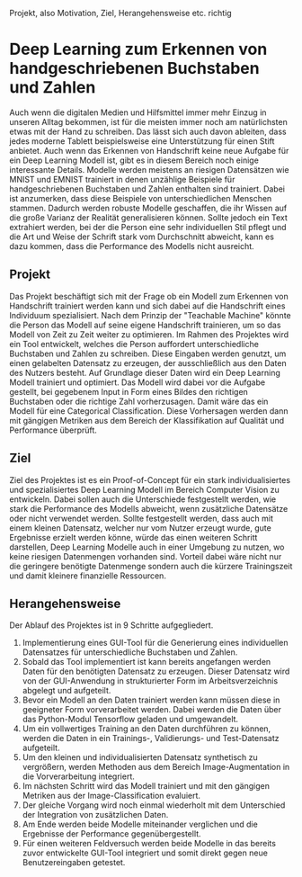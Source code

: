 Projekt, also Motivation, Ziel, Herangehensweise etc. richtig

# Deep Learning zum Erkennen von handgeschriebenen Buchstaben und Zahlen

Auch wenn die digitalen Medien und Hilfsmittel immer mehr Einzug in unseren Alltag bekommen, ist für die meisten immer noch am natürlichsten etwas mit der Hand zu schreiben. Das lässt sich auch davon ableiten, dass jedes moderne Tablett beispielsweise eine Unterstützung für einen Stift anbietet. Auch wenn das Erkennen von Handschrift keine neue Aufgabe für ein Deep Learning Modell ist, gibt es in diesem Bereich noch einige interessante Details. Modelle werden meistens an riesigen Datensätzen wie MNIST und EMNIST trainiert in denen unzählige Beispiele für handgeschriebenen Buchstaben und Zahlen enthalten sind trainiert. Dabei ist anzumerken, dass diese Beispiele von unterschiedlichen Menschen stammen. Dadurch werden robuste Modelle geschaffen, die ihr Wissen auf die große Varianz der Realität generalisieren können. Sollte jedoch ein Text extrahiert werden, bei der die Person eine sehr individuellen Stil pflegt und die Art und Weise der Schrift stark vom Durchschnitt abweicht, kann es dazu kommen, dass die Performance des Modells nicht ausreicht.

## Projekt

Das Projekt beschäftigt sich mit der Frage ob ein Modell zum Erkennen von Handschrift trainiert werden kann und sich dabei auf die Handschrift eines Individuum spezialisiert. Nach dem Prinzip der "Teachable Machine" könnte die Person das Modell auf seine eigene Handschrift trainieren, um so das Modell von Zeit zu Zeit weiter zu optimieren. Im Rahmen des Projektes wird ein Tool entwickelt, welches die Person auffordert unterschiedliche Buchstaben und Zahlen zu schreiben. Diese Eingaben werden genutzt, um einen gelabelten Datensatz zu erzeugen, der ausschließlich aus den Daten des Nutzers besteht. Auf Grundlage dieser Daten wird ein Deep Learning Modell trainiert und optimiert. Das Modell wird dabei vor die Aufgabe gestellt, bei gegebenem Input in Form eines Bildes den richtigen Buchstaben oder die richtige Zahl vorherzusagen. Damit wäre das ein Modell für eine Categorical Classification. Diese Vorhersagen werden dann mit gängigen Metriken aus dem Bereich der Klassifikation auf Qualität und Performance überprüft.

## Ziel

Ziel des Projektes ist es ein Proof-of-Concept für ein stark individualisiertes und spezialisiertes Deep Learning Modell im Bereich Computer Vision zu entwickeln. Dabei sollen auch die Unterschiede festgestellt werden, wie stark die Performance des Modells abweicht, wenn zusätzliche Datensätze oder nicht verwendet werden. Sollte festgestellt werden, dass auch mit einem kleinen Datensatz, welcher nur vom Nutzer erzeugt wurde, gute Ergebnisse erzielt werden könne, würde das einen weiteren Schritt darstellen, Deep Learning Modelle auch in einer Umgebung zu nutzen, wo keine riesigen Datenmengen vorhanden sind. Vorteil dabei wäre nicht nur die geringere benötigte Datenmenge sondern auch die kürzere Trainingszeit und damit kleinere finanzielle Ressourcen.

## Herangehensweise

Der Ablauf des Projektes ist in 9 Schritte aufgegliedert.

1. Implementierung eines GUI-Tool für die Generierung eines individuellen Datensatzes für unterschiedliche Buchstaben und Zahlen.
2. Sobald das Tool implementiert ist kann bereits angefangen werden Daten für den benötigten Datensatz zu erzeugen. Dieser Datensatz wird von der GUI-Anwendung in strukturierter Form im Arbeitsverzeichnis abgelegt und aufgeteilt.
3. Bevor ein Modell an den Daten trainiert werden kann müssen diese in geeigneter Form vorverarbeitet werden. Dabei werden die Daten über das Python-Modul Tensorflow geladen und umgewandelt.
4. Um ein vollwertiges Training an den Daten durchführen zu können, werden die Daten in ein Trainings-, Validierungs- und Test-Datensatz aufgeteilt.
5. Um den kleinen und individualisierten Datensatz synthetisch zu vergrößern, werden Methoden aus dem Bereich Image-Augmentation in die Vorverarbeitung integriert.
6. Im nächsten Schritt wird das Modell trainiert und mit den gängigen Metriken aus der Image-Classification evaluiert.
7. Der gleiche Vorgang wird noch einmal wiederholt mit dem Unterschied der Integration von zusätzlichen Daten.
8. Am Ende werden beide Modelle miteinander verglichen und die Ergebnisse der Performance gegenübergestellt.
9. Für einen weiteren Feldversuch werden beide Modelle in das bereits zuvor entwickelte GUI-Tool integriert und somit direkt gegen neue Benutzereingaben getestet.


